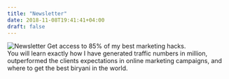 ```yaml
---
title: "Newsletter"
date: 2018-11-08T19:41:41+04:00
draft: false
---
```


![Newsletter](/images/nl.jpg)
Get access to 85% of my best marketing hacks.<br>
You will learn exactly how I have generated traffic numbers in million, outperformed the clients expectations in online marketing campaigns, and where to get the best biryani in the world.

